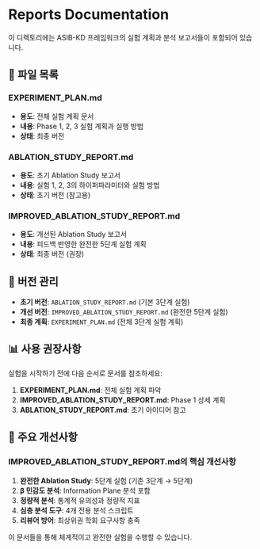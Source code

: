 # Reports Documentation

이 디렉토리에는 ASIB-KD 프레임워크의 실험 계획과 분석 보고서들이 포함되어 있습니다.

## 📁 파일 목록

### **EXPERIMENT_PLAN.md**
- **용도**: 전체 실험 계획 문서
- **내용**: Phase 1, 2, 3 실험 계획과 실행 방법
- **상태**: 최종 버전

### **ABLATION_STUDY_REPORT.md**
- **용도**: 초기 Ablation Study 보고서
- **내용**: 실험 1, 2, 3의 하이퍼파라미터와 실험 방법
- **상태**: 초기 버전 (참고용)

### **IMPROVED_ABLATION_STUDY_REPORT.md**
- **용도**: 개선된 Ablation Study 보고서
- **내용**: 피드백 반영한 완전한 5단계 실험 계획
- **상태**: 최종 버전 (권장)

## 🔄 버전 관리

- **초기 버전**: `ABLATION_STUDY_REPORT.md` (기본 3단계 실험)
- **개선 버전**: `IMPROVED_ABLATION_STUDY_REPORT.md` (완전한 5단계 실험)
- **최종 계획**: `EXPERIMENT_PLAN.md` (전체 3단계 실험 계획)

## 📊 사용 권장사항

실험을 시작하기 전에 다음 순서로 문서를 참조하세요:

1. **EXPERIMENT_PLAN.md**: 전체 실험 계획 파악
2. **IMPROVED_ABLATION_STUDY_REPORT.md**: Phase 1 상세 계획
3. **ABLATION_STUDY_REPORT.md**: 초기 아이디어 참고

## 🎯 주요 개선사항

### **IMPROVED_ABLATION_STUDY_REPORT.md의 핵심 개선사항**

1. **완전한 Ablation Study**: 5단계 실험 (기존 3단계 → 5단계)
2. **β 민감도 분석**: Information Plane 분석 포함
3. **정량적 분석**: 통계적 유의성과 정량적 지표
4. **심층 분석 도구**: 4개 전용 분석 스크립트
5. **리뷰어 방어**: 최상위권 학회 요구사항 충족

이 문서들을 통해 체계적이고 완전한 실험을 수행할 수 있습니다. 